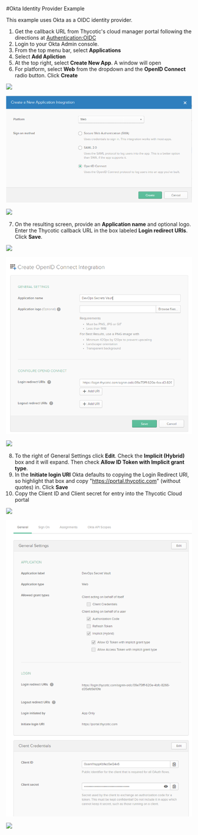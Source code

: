 [title]: # (Okta Example)
[tags]: # (DevOps Secrets Vault,DSV,)
[priority]: # (5720)

#Okta Identity Provider Example

This example uses Okta as a OIDC identity provider.

1. Get the callback URL from Thycotic's cloud manager portal following the directions at [Authentication:OIDC](./index.md)
2. Login to your Okta Admin console. 
3. From the top menu bar, select **Applications**
4. Select **Add Apliction**
5. At the top right, select **Create New App**.  A window will open
6. For platform, select **Web** from the dropdown and the **OpenID Connect** radio button.  Click **Create**

![](./images/spacer.png)

![](./images/oktawizmethod.png)

![](./images/spacer.png)

7. On the resulting screen, provide an **Application name** and optional logo.  Enter the Thycotic callback URL in the box labeled **Login redirect URIs**.  Click **Save**.

![](./images/spacer.png)

![](./images/oktaoidcsetup.png)

![](./images/spacer.png)

8. To the right of General Settings click **Edit**.  Check the **Implicit (Hybrid)** box and it will expand.  Then check **Allow ID Token with Implicit grant type**.
9. In the **Initiate login URI** Okta defaults to copying the Login Redirect URI, so highlight that box and copy "https://portal.thycotic.com" (without quotes) in.  Click **Save**
10. Copy the Client ID and Client secret for entry into the Thycotic Cloud portal

![](./images/spacer.png)

![](./images/oktaoidcurls.png)

![](./images/spacer.png)

